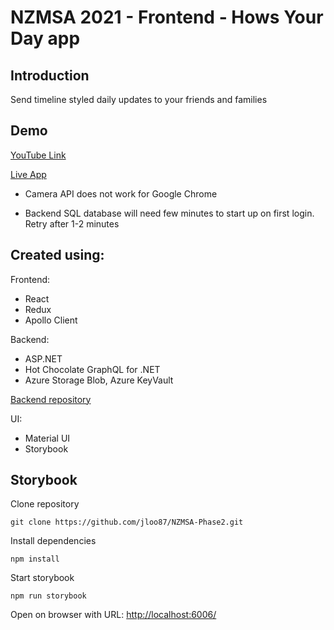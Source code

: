 # NZMSA 2021 - Frontend - Hows Your Day app

## Introduction

Send timeline styled daily updates to your friends and families

## Demo

<a href="https://youtu.be/ADWoIjL8SDE" target="_blank">YouTube Link</a>

[Live App](nzmsa-react-2021.azurewebsites.net)

- Camera API does not work for Google Chrome

- Backend SQL database will need few minutes to start up on first login. Retry after 1-2 minutes

## Created using:

Frontend:

- React
- Redux
- Apollo Client

Backend:

- ASP.NET
- Hot Chocolate GraphQL for .NET
- Azure Storage Blob, Azure KeyVault

[Backend repository](https://github.com/jloo87/NZMSA_Phase2_Backend)

UI:

- Material UI
- Storybook


## Storybook

Clone repository

```
git clone https://github.com/jloo87/NZMSA-Phase2.git
```

Install dependencies

```
npm install
```

Start storybook


```
npm run storybook
```


Open on browser with URL: [http://localhost:6006/](http://localhost:6006/)
